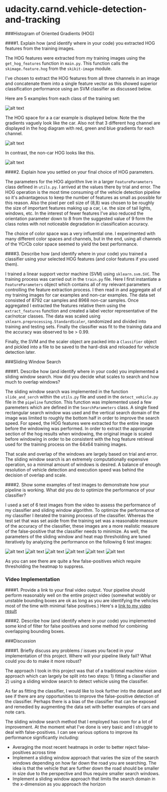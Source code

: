# udacity.carnd.vehicle-detection-and-tracking

###Histogram of Oriented Gradients (HOG)

####1. Explain how (and identify where in your code) you extracted HOG features from the training images.

The HOG features were extracted from my training images using the `get_hog_features` function in `main.py`. This function calls the `skimage.feature.hog` from the `skikit-image` module.

I've chosen to extract the HOG features from all three channels in an image and concatenate them into a single feature vector as this showed superior classification performance using an SVM classifier as discussed below.

Here are 5 examples from each class of the training set:

![alt text][image1]

The HOG space for a a car example is displayed below. Note the the gradients vaguely look like the car. Also not that 3 different hog channel are displayed in the hog diagram with red, green and blue gradients for each channel.

![alt text][image2]

In contrast, the non-car HOG looks like this.

![alt text][image3]

####2. Explain how you settled on your final choice of HOG parameters.

The parameters for the HOG algorithm live in a larger `FeatureParameters` class defined in `utils.py`. I arrived at the values there by trial and error. The HOG operation is the most time consuming of the vehicle detection pipeline so it's advantageous to keep the number of features as small as possible for this reason. Also the pixel per cell size of (8,8) was chosen to be roughly the size of important features making up a car, i.e. the size of tail lights, windows, etc. In the interest of fewer features I've also reduced the orientation parameter down to 8 from the suggested value of 9 form the class notes with not noticeable degradation in classification accuracy.

The choice of color space was a very influential one. I experimented with many different color spaces and channels, but in the end, using all channels of the YCrCb color space seemed to yield the best performance.

####3. Describe how (and identify where in your code) you trained a classifier using your selected HOG features (and color features if you used them).

I trained a linear support vector machine (SVM) using `sklearn.svm.SVC`. The training process was carried out in the `train.py` file. Here I first instantiate a `FeatureParameters` object which contains all of my relevant parameters controlling the feature extraction process. I then read in and aggregate all of my training images for car examples and non-car examples. The data set consisted of 8792 car samples and 8968 non-car samples. Once aggregated I extracted the features relative them using the `extract_features` function and created a label vector representative of the car/notcar classes. The data was scaled using `sklearn.preprocessing.StandardScaler`, randomized and divided into training and testing sets. Finally the classifier was fit to the training data and the accuracy was observed to be > 0.99.

Finally, the SVM and the scaler object are packed into a `Classifier` object and pickled into a file to be saved to the hard-disk and reloaded for vehicle detection later.

###Sliding Window Search

####1. Describe how (and identify where in your code) you implemented a sliding window search.  How did you decide what scales to search and how much to overlap windows?

The sliding window search was implemented in the function `slide_and_serch` within the `utils.py` file and used in the `detect_vehicle.py` file in the `pipeline` function. This function was implemented used a few paremeters which are defined in the `SearchParameters` class. A single fixed rectangular search window was used and the vertical search domain of the image was limited to roughly the bottom half in order to improve the search speed. For speed, the HOG features were extracted for the entire image before the windowing was performed. In order to extract the appropriate section of the hog results when windowing, the original image is scaled before windowing in order to be consistent with the hog feature retrieval used for the training process on the 64x64 training images.

That scale and overlap of the windows are largely based on trial and error. The sliding window search is an extremely computationally expensive operation, so a minimal amount of windows is desired. A balance of enough resolution of vehicle detection and execution speed was behind the decision of overlap and scale.

####2. Show some examples of test images to demonstrate how your pipeline is working.  What did you do to optimize the performance of your classifier?

I used a set of 6 test images from the video to assess the performance of my classifier and sliding window algorithm. To optimize the performance of my classifier I iterated the training process of the classifier. Whereas the test set that was set aside from the training set was a reasonable measure of the accuracy of the classifier, these images are a more realistic measure of the false-positive that the classifier needs to minimize. As well, the parameters of the sliding window and heat map thresholding are tuned iteratively by analyzing the performance on the following 6 test images:

![alt text][image4]
![alt text][image5]
![alt text][image6]
![alt text][image7]
![alt text][image8]
![alt text][image9]

As you can see there are quite a few false-positives which require thresholding the heatmap to suppress.

### Video Implementation

####1. Provide a link to your final video output.  Your pipeline should perform reasonably well on the entire project video (somewhat wobbly or unstable bounding boxes are ok as long as you are identifying the vehicles most of the time with minimal false positives.)
Here's a [link to my video result](./project_video.mp4)

####2. Describe how (and identify where in your code) you implemented some kind of filter for false positives and some method for combining overlapping bounding boxes.

###Discussion

####1. Briefly discuss any problems / issues you faced in your implementation of this project.  Where will your pipeline likely fail?  What could you do to make it more robust?

The approach I took in this project was that of a traditional machine vision approach which can largely be split into two steps: 1) fitting a classifier and 2) using a sliding window search to detect vehicle using the classifier.

As far as fitting the classifier, I would like to look further into the dataset and see if there are any opportunities to improve the false-positive detection of the classifier. Perhaps there is a bias of the classifier that can be exposed and remedied by augmenting the data set with better examples of cars and note cars.

The sliding window search method that I employed has room for a lot of improvement. At the moment what I've done is very basic and I struggle to deal with false-positives. I can see various options to improve its performance significantly including:
* Averaging the most recent heatmaps in order to better reject false-positives across time
* Implement a sliding window approach that varies the size of the search windows depending on how far down the road you are searching. The idea is that the vehicle that are further down the road should be smaller in size due to the perspective and thus require smaller search windows.
* Implement a sliding window approach that limits the search domain in the x-dimension as you approach the horizon


[//]: # (Image References)
[image1]: examples/car_notcar.png
[image2]: examples/car_hog.png
[image3]: examples/notcar_hog.png
[image4]: examples/vehicle_detection_img1.png
[image5]: examples/vehicle_detection_img2.png
[image6]: examples/vehicle_detection_img3.png
[image7]: examples/vehicle_detection_img4.png
[image8]: examples/vehicle_detection_img5.png
[image9]: examples/vehicle_detection_img6.png
